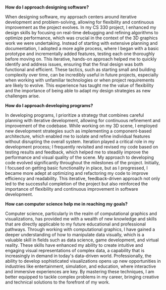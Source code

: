 **How do I approach designing software?**

When designing software, my approach centers around iterative development and problem-solving, allowing for flexibility and continuous improvement as the project evolves. In my CS 330 project, I enhanced my design skills by focusing on real-time debugging and refining algorithms to optimize performance, which was crucial in the context of the 3D graphics work we were undertaking. Instead of starting with extensive planning and documentation, I adopted a more agile process, where I began with a basic prototype and incrementally added features, testing each one thoroughly before moving on. This iterative, hands-on approach helped me to quickly identify and address issues, ensuring that the final design was both functional and efficient. These tactics, such as starting small and building complexity over time, can be incredibly useful in future projects, especially when working with unfamiliar technologies or when project requirements are likely to evolve. This experience has taught me the value of flexibility and the importance of being able to adapt my design strategies as new challenges arise.

**How do I approach developing programs?**

In developing programs, I prioritize a strategy that combines careful planning with iterative development, allowing for continuous refinement and improvement of the codebase. While working on my 3D scene, I employed new development strategies such as implementing a component-based architecture, which enabled me to isolate and refine individual features without disrupting the overall system. Iteration played a critical role in my development process; I frequently revisited and revised my code based on testing results and feedback, which helped me to steadily improve the performance and visual quality of the scene. My approach to developing code evolved significantly throughout the milestones of the project. Initially, I focused on getting basic functionality in place, but as I progressed, I became more adept at optimizing and refactoring my code to improve efficiency and readability. This iterative, feedback-driven approach not only led to the successful completion of the project but also reinforced the importance of flexibility and continuous improvement in software development.

**How can computer science help me in reaching my goals?**

Computer science, particularly in the realm of computational graphics and visualizations, has provided me with a wealth of new knowledge and skills that are directly applicable to my future educational and professional pathways. Through working with computational graphics, I have gained a deeper understanding of how to manipulate data visually, which is a valuable skill in fields such as data science, game development, and virtual reality. These skills have enhanced my ability to create intuitive and engaging visual representations of complex data, a capability that is increasingly in demand in today's data-driven world. Professionally, the ability to develop sophisticated visualizations opens up new opportunities in industries like entertainment, simulation, and education, where interactive and immersive experiences are key. By mastering these techniques, I am better equipped to tackle complex problems in my career, bringing creative and technical solutions to the forefront of my work.
